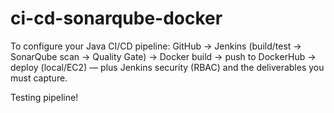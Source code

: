 # ci-cd-sonarqube-docker
To configure your Java CI/CD pipeline: GitHub → Jenkins (build/test → SonarQube scan → Quality Gate) → Docker build → push to DockerHub → deploy (local/EC2) — plus Jenkins security (RBAC) and the deliverables you must capture.

Testing pipeline!